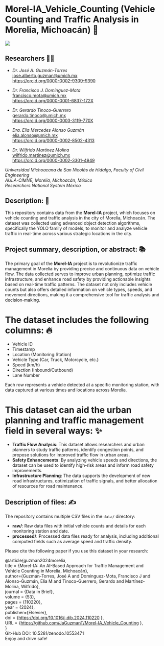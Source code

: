 # Morel-IA_Vehicle_Counting (Vehicle Counting and Traffic Analysis in Morelia, Michoacán) 🚗
![](TrafficFlow.png)

## Researchers 🧑‍🔬
- *Dr. José A. Guzmán-Torres* <br />
jose.alberto.guzman@umich.mx <br />
https://orcid.org/0000-0002-9309-9390

- *Dr. Francisco J. Domínguez-Mota* <br />
francisco.mota@umich.mx <br />
https://orcid.org/0000-0001-6837-172X

- *Dr. Gerardo Tinoco-Guerrero* <br />
gerardo.tinoco@umich.mx <br />
https://orcid.org/0000-0003-3119-770X

- *Dra. Elia Mercedes Alonso Guzmán* <br />
elia.alonso@umich.mx <br />
https://orcid.org/0000-0002-8502-4313

- *Dr. Wilfrido Martínez Molina* <br />
wilfrido.martinez@umich.mx <br />
https://orcid.org/0000-0002-3301-4949

*Universidad Michoacana de San Nicolás de Hidalgo, Faculty of Civil Engineering* <br />
*AULA-CIMNE, Morelia, Michoacán, México* <br />
*Researchers National System México*

## Description: 📝
This repository contains data from the **Morel-IA** project, which focuses on vehicle counting and traffic analysis in the city of Morelia, Michoacán. The dataset was collected using advanced object detection algorithms, specifically the YOLO family of models, to monitor and analyze vehicle traffic in real-time across various strategic locations in the city.

## Project summary, description, or abstract: 📚
The primary goal of the **Morel-IA** project is to revolutionize traffic management in Morelia by providing precise and continuous data on vehicle flow. The data collected serves to improve urban planning, optimize traffic infrastructure, and enhance road safety by providing actionable insights based on real-time traffic patterns. The dataset not only includes vehicle counts but also offers detailed information on vehicle types, speeds, and movement directions, making it a comprehensive tool for traffic analysis and decision-making.

# The dataset includes the following columns: 🔥
- Vehicle ID <br />
- Timestamp <br />
- Location (Monitoring Station) <br />
- Vehicle Type (Car, Truck, Motorcycle, etc.) <br />
- Speed (km/h) <br />
- Direction (Inbound/Outbound) <br />
- Lane Number <br />

Each row represents a vehicle detected at a specific monitoring station, with data captured at various times and locations across Morelia.

# This dataset can aid the urban planning and traffic management field in several ways: ✨
- **Traffic Flow Analysis**: This dataset allows researchers and urban planners to study traffic patterns, identify congestion points, and propose solutions for improved traffic flow in urban areas.
- **Safety Enhancements**: By analyzing vehicle speeds and directions, the dataset can be used to identify high-risk areas and inform road safety improvements.
- **Infrastructure Planning**: The data supports the development of new road infrastructures, optimization of traffic signals, and better allocation of resources for road maintenance.

## Description of files: ✍️
The repository contains multiple CSV files in the `data/` directory:
- **raw/**: Raw data files with initial vehicle counts and details for each monitoring station and date.
- **processed/**: Processed data files ready for analysis, including additional computed fields such as average speed and traffic density.

Please cite the following paper if you use this dataset in your research:

@article{guzman2024morelia, <br />
  title = {Morel-IA: An AI-Based Approach for Traffic Management and Vehicle Counting in Morelia, Michoacán}, <br />
  author={Guzmán-Torres, José A and Domínguez-Mota, Francisco J and Alonso-Guzmán, Elia M and Tinoco-Guerrero, Gerardo and Martínez-Molina, Wilfrido}, <br />
  journal = {Data in Brief}, <br />
  volume = {53}, <br />
  pages = {110220}, <br />
  year = {2024}, <br />
  publisher={Elsevier}, <br />
  doi = {https://doi.org/10.1016/j.dib.2024.110220 }, <br />
    URL = {https://github.com/JaGuzmanT/Morel-IA_Vehicle_Counting }, <br />
} <br />
Git-Hub DOI: 10.5281/zenodo.10553471 <br />
Enjoy and drive safe!
